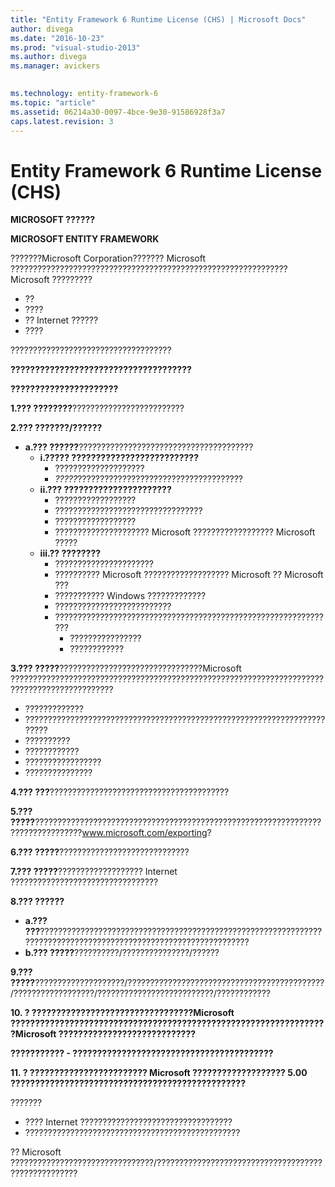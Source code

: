 ```yaml
---
title: "Entity Framework 6 Runtime License (CHS) | Microsoft Docs"
author: divega
ms.date: "2016-10-23"
ms.prod: "visual-studio-2013"
ms.author: divega
ms.manager: avickers
 

ms.technology: entity-framework-6
ms.topic: "article"
ms.assetid: 06214a30-0097-4bce-9e30-91586928f3a7
caps.latest.revision: 3
---
```

# Entity Framework 6 Runtime License (CHS)
**MICROSOFT ??????**

**MICROSOFT ENTITY FRAMEWORK**

???????Microsoft Corporation??????? Microsoft ?????????????????????????????????????????????????????????????? Microsoft ?????????

-   ??
-   ????
-   ?? Internet ??????
-   ????

????????????????????????????????????

**?????????????????????????????????????**

**??????????????????????**

**1.??? ????????**?????????????????????????

**2.??? ???????/??????**

-   **a.??? ??????**???????????????????????????????????????
    -   **i.????? ??????????????????????????**
        -   ????????????????????
        -   *?????*?????????????????????????????????????
    -   **ii.??? ??????????????????????**
        -   ??????????????????
        -   ?????????????????????????????????
        -   ??????????????????
        -   ????????????????????? Microsoft ?????????????????? Microsoft ?????
    -   **iii.?? ????????**
        -   ??????????????????????
        -   ?????????? Microsoft ??????????????????? Microsoft ?? Microsoft ???
        -   ??????????? Windows ?????????????
        -   ??????????????????????????
        -   ???????????????????????????????????????????????????????????????
            -   ????????????????
            -   ????????????

**3.??? ?????**????????????????????????????????Microsoft ?????????????????????????????????????????????????????????????????????????????????????????????

-   ?????????????
-   ????????????????????????????????????????????????????????????????????????
-   ??????????
-   ????????????
-   ?????????????????
-   ???????????????

**4.??? ???**????????????????????????????????????????

**5.??? ?????**????????????????????????????????????????????????????????????????????????????????www.microsoft.com/exporting?

**6.??? ?????**?????????????????????????????

**7.??? ?????**??????????????????? Internet ?????????????????????????????????

**8.??? ??????**

-   **a.??? ???**?????????????????????????????????????????????????????????????????????????????????????????????????????????????????
-   **b.??? ?????**??????????/???????????????/??????

**9.??? ?????**????????????????????/????????????????????????????????????????????/??????????????????/??????????????????????????/????????????

**10. ? ?????????????????????????????????Microsoft ?????????????????????????????????????????????????????????????????Microsoft ????????????????????????????**

**??????????? - ?????????????????????????????????????????**

**11. ? ???????????????????????? Microsoft ??????????????????? 5.00 ????????????????????????????????????????????????**

???????

-   ???? Internet ??????????????????????????????????
-   ????????????????????????????????????????????????

?? Microsoft ????????????????????????????????/????????????????????????????????????????????????????
